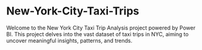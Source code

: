 # New-York-City-Taxi-Trips
Welcome to the New York City Taxi Trip Analysis project powered by Power BI. This project delves into the vast dataset of taxi trips in NYC, aiming to uncover meaningful insights, patterns, and trends. 
